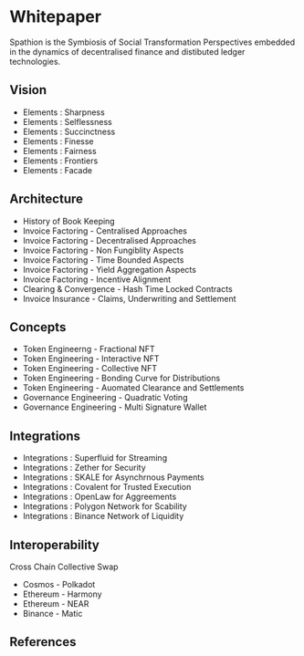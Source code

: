 # Whitepaper

Spathion is the Symbiosis of Social Transformation Perspectives embedded in the dynamics of decentralised finance and distibuted ledger technologies. 

## Vision 

- Elements : Sharpness
- Elements : Selflessness 
- Elements : Succinctness
- Elements : Finesse 
- Elements : Fairness
- Elements : Frontiers
- Elements : Facade

## Architecture
- History of Book Keeping
- Invoice Factoring - Centralised Approaches
- Invoice Factoring - Decentralised Approaches
- Invoice Factoring - Non Fungiblity Aspects
- Invoice Factoring - Time Bounded Aspects
- Invoice Factoring - Yield Aggregation Aspects
- Invoice Factoring - Incentive Alignment
- Clearing & Convergence - Hash Time Locked Contracts
- Invoice Insurance - Claims, Underwriting and Settlement

## Concepts
- Token Engineerng  - Fractional NFT
- Token Engineering - Interactive NFT
- Token Engineering - Collective NFT
- Token Engineering - Bonding Curve for Distributions
- Token Engineering - Auomated Clearance and Settlements
- Governance Engineering - Quadratic Voting
- Governance Engineering - Multi Signature Wallet

## Integrations
- Integrations : Superfluid for Streaming
- Integrations : Zether for Security
- Integrations : SKALE for Asynchrnous Payments
- Integrations : Covalent for Trusted Execution
- Integrations : OpenLaw for Aggreements
- Integrations : Polygon Network for Scability
- Integrations : Binance Network of Liquidity

## Interoperability 
Cross Chain Collective Swap
- Cosmos - Polkadot 
- Ethereum - Harmony
- Ethereum - NEAR
- Binance - Matic

## References
